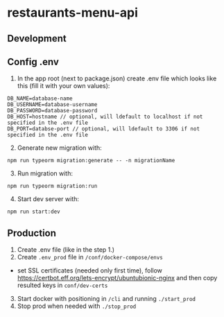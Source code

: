# restaurants-menu-api

## Development
## Config .env 

1. In the app root (next to package.json) create .env file which looks like this (fill it with your own values):

```
DB_NAME=database-name
DB_USERNAME=database-username
DB_PASSWORD=database-password
DB_HOST=hostname // optional, will ldefault to localhost if not specified in the .env file
DB_PORT=databse-port // optional, will ldefault to 3306 if not specified in the .env file
```

2. Generate new migration with:

```
npm run typeorm migration:generate -- -n migrationName
```

3. Run migration with:

```
npm run typeorm migration:run
```

4. Start dev server with:

```
npm run start:dev
```

## Production
1. Create .env file (like in the step 1.)
2. Create `.env_prod` file in `/conf/docker-compose/envs`
* set SSL certificates (needed only first time), follow https://certbot.eff.org/lets-encrypt/ubuntubionic-nginx and then copy resulted keys in `conf/dev-certs`
3. Start docker with positioning in `/cli` and running `./start_prod`
4. Stop prod when needed with `./stop_prod`